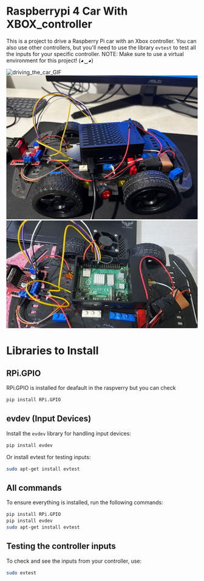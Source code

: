 # Raspberrypi 4 Car With XBOX_controller

This is a project to drive a Raspberry Pi car with an Xbox controller. You can also use other controllers, but you'll need to use the library `evtest` to test all the inputs for your specific controller. NOTE: Make sure to use a virtual environment for this project! (◕‿◕)

![driving_the_car_GIF](imgs/controller.gif)
![close_case](imgs/close.jpeg)
![open_case](imgs/open.jpeg)

# Libraries to Install

## RPi.GPIO
RPi.GPIO is installed for deafault in the raspverry but you can check
```bash
pip install RPi.GPIO

```
## evdev (Input Devices)
Install the `evdev` library for handling input devices:
```bash
pip install evdev
```
Or install evtest for testing inputs:
```bash
sudo apt-get install evtest
```

## All commands
To ensure everything is installed, run the following commands:
```bash
pip install RPi.GPIO
pip install evdev
sudo apt-get install evtest
```
## Testing the controller inputs
To check and see the inputs from your controller, use:
```bash
sudo evtest
```

